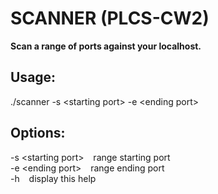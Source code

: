 # SCANNER (PLCS-CW2)

**Scan a range of ports against your localhost.**

## Usage:
 ./scanner -s \<starting port\> -e \<ending port\>

 ## Options:
 -s \<starting port\> &ensp; range starting port <br />
 -e \<ending port\>   &ensp; range ending port <br />
 -h                   &ensp; display this help <br />

